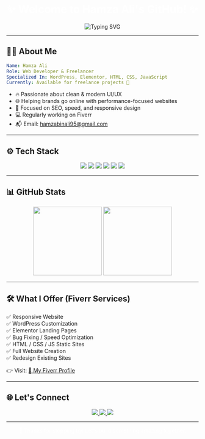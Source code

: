 <h1 align="center" style="color:white;">✨ Welcome to Hamza Ali's GitHub! ✨</h1>

<p align="center">
  <img src="https://readme-typing-svg.demolab.com?font=Fira+Code&weight=600&pause=1000&color=F7F7F7&center=true&vCenter=true&width=450&lines=Hi+I'm+Hamza+Ali;Web+Developer+%26+Freelancer;Specialist+in+WordPress+and+Frontend;Let's+build+awesome+websites!" alt="Typing SVG" />
</p>

---

## 🧑‍💻 About Me

```yaml
Name: Hamza Ali
Role: Web Developer & Freelancer
Specialized In: WordPress, Elementor, HTML, CSS, JavaScript
Currently: Available for freelance projects 💼
```

- 🔥 Passionate about clean & modern UI/UX  
- 🌐 Helping brands go online with performance-focused websites  
- 🎯 Focused on SEO, speed, and responsive design  
- 💻 Regularly working on Fiverr  
- 📬 Email: hamzabinali95@gmail.com  

---

## ⚙️ Tech Stack

<p align="center">
  <img src="https://img.shields.io/badge/HTML-E34F26?style=for-the-badge&logo=html5&logoColor=white" />
  <img src="https://img.shields.io/badge/CSS-1572B6?style=for-the-badge&logo=css3&logoColor=white" />
  <img src="https://img.shields.io/badge/JavaScript-F7DF1E?style=for-the-badge&logo=javascript&logoColor=black" />
  <img src="https://img.shields.io/badge/WordPress-21759B?style=for-the-badge&logo=wordpress&logoColor=white" />
  <img src="https://img.shields.io/badge/Elementor-92003B?style=for-the-badge&logo=elementor&logoColor=white" />
  <img src="https://img.shields.io/badge/GitHub-181717?style=for-the-badge&logo=github&logoColor=white" />
</p>

---

## 📊 GitHub Stats

<p align="center">
  <img src="https://github-readme-stats.vercel.app/api?username=hamzabinali95&show_icons=true&theme=tokyonight" height="180px" />
  <img src="https://github-readme-stats.vercel.app/api/top-langs/?username=hamzabinali95&layout=compact&theme=tokyonight" height="180px" />
</p>

---

## 🛠️ What I Offer (Fiverr Services)

✅ Responsive Website  
✅ WordPress Customization  
✅ Elementor Landing Pages  
✅ Bug Fixing / Speed Optimization  
✅ HTML / CSS / JS Static Sites  
✅ Full Website Creation  
✅ Redesign Existing Sites

👉 Visit: [💼 My Fiverr Profile](https://www.fiverr.com/azlan_webdeve)

---

## 🌐 Let's Connect

<p align="center">
  <a href="https://pk.linkedin.com/in/hamza-ali-0b56bb215" target="_blank">
    <img src="https://img.shields.io/badge/LinkedIn-0A66C2?style=for-the-badge&logo=linkedin&logoColor=white" />
  </a>
  <a href="mailto:hamzabinali95@gmail.com">
    <img src="https://img.shields.io/badge/Gmail-D14836?style=for-the-badge&logo=gmail&logoColor=white" />
  </a>
  <a href="https://www.fiverr.com/azlan_webdeve">
    <img src="https://img.shields.io/badge/Fiverr-1DBF73?style=for-the-badge&logo=fiverr&logoColor=white" />
  </a>
</p>

---

<p align="center" style="color:white;">
  🚀 Thanks for stopping by! Let's build something amazing together.
</p>
